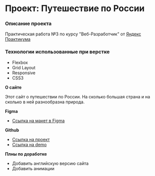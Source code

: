 # Проект: Путешествие по России

### Описание проекта
Практическая работа №3 по курсу "Веб-Разработчик" от [Яндекс Практикума](https://praktikum.yandex.ru/web/)

### Технологии использованные при верстке
- Flexbox
- Grid Layout
- Responsive
- CSS3

**О сайте**

Этот сайт о путешествии по России. На сколько большая страна и на сколько в ней разнообразна природа.


**Figma**

* [Ссылка на макет в Figma](https://www.figma.com/file/5S2WSbEFL6awjVWJ0NWL8Q/Sprint-3_-Russia-_-desktop-mobile?node-id=28503%3A0)

**Github**

* [Ссылка на проект](https://github.com/TIPDMR/russian-travel)
* [Ссылка на demo](https://tipdmr.github.io/russian-travel/)

**Плны по доработке**

* Добавить английскую версию сайта
* Добавить анимации
